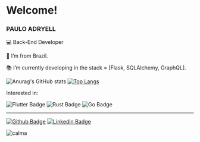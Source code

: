 # Welcome!

 

### PAULO ADRYELL

 

:computer: Back-End Developer

:house_with_garden: I’m from Brazil.

:books: I’m currently developing in the stack = [Flask, SQLAlchemy, GraphQL].
 
![Anurag's GitHub stats](https://github-readme-stats.vercel.app/api?username=adryells&show_icons=true&theme=radical)    [![Top Langs](https://github-readme-stats.vercel.app/api/top-langs/?username=adryells&layout=compact)](https://github.com/anuraghazra/github-readme-stats)


Interested in:

![Flutter Badge](https://img.shields.io/badge/Flutter-02569B?style=for-the-badge&logo=flutter&logoColor=white)
![Rust Badge](https://img.shields.io/badge/Rust-000000?style=for-the-badge&logo=rust&logoColor=white)
![Go Badge](https://img.shields.io/badge/Go-00ADD8?style=for-the-badge&logo=go&logoColor=white)

<hr>

[![Github Badge](https://img.shields.io/badge/-Github-000?style=flat-square&logo=Github&logoColor=white&link=https://github.com/adryells)](https://github.com/adryells) [![Linkedin Badge](https://img.shields.io/badge/-LinkedIn-blue?style=flat-square&logo=Linkedin&logoColor=white&link=LINK_LINKEDIN)]( LINK_LINKEDIN)

![calma](https://i.pinimg.com/originals/92/8b/8c/928b8cedc88a0e7ec3add49a015976f5.gif)
